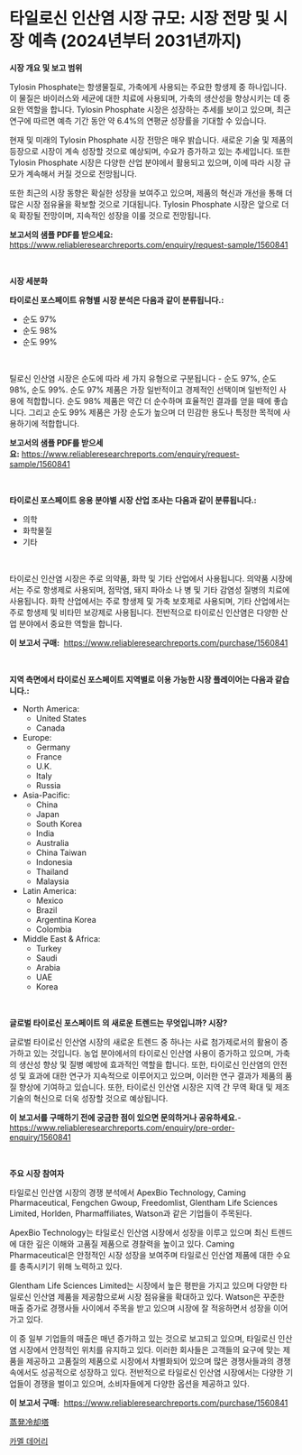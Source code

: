 <p><h1>타일로신 인산염 시장 규모: 시장 전망 및 시장 예측 (2024년부터 2031년까지)</h1></p><p><strong>시장 개요 및 보고 범위</strong></p>
<p><p>Tylosin Phosphate는 항생물질로, 가축에게 사용되는 주요한 항생제 중 하나입니다. 이 물질은 바이러스와 세균에 대한 치료에 사용되며, 가축의 생산성을 향상시키는 데 중요한 역할을 합니다. Tylosin Phosphate 시장은 성장하는 추세를 보이고 있으며, 최근 연구에 따르면 예측 기간 동안 약 6.4%의 연평균 성장률을 기대할 수 있습니다. </p><p>현재 및 미래의 Tylosin Phosphate 시장 전망은 매우 밝습니다. 새로운 기술 및 제품의 등장으로 시장이 계속 성장할 것으로 예상되며, 수요가 증가하고 있는 추세입니다. 또한 Tylosin Phosphate 시장은 다양한 산업 분야에서 활용되고 있으며, 이에 따라 시장 규모가 계속해서 커질 것으로 전망됩니다. </p><p>또한 최근의 시장 동향은 확실한 성장을 보여주고 있으며, 제품의 혁신과 개선을 통해 더 많은 시장 점유율을 확보할 것으로 기대됩니다. Tylosin Phosphate 시장은 앞으로 더욱 확장될 전망이며, 지속적인 성장을 이룰 것으로 전망됩니다.</p></p>
<p><strong>보고서의 샘플 PDF를 받으세요:</strong> <a href="https://www.reliableresearchreports.com/enquiry/request-sample/1560841">https://www.reliableresearchreports.com/enquiry/request-sample/1560841</a></p>
<p>&nbsp;</p>
<p><strong>시장 세분화</strong></p>
<p><strong>타이로신 포스페이트 유형별 시장 분석은 다음과 같이 분류됩니다.:</strong></p>
<p><ul><li>순도 97%</li><li>순도 98%</li><li>순도 99%</li></ul></p>
<p>&nbsp;</p>
<p><p>틸로신 인산염 시장은 순도에 따라 세 가지 유형으로 구분됩니다 - 순도 97%, 순도 98%, 순도 99%. 순도 97% 제품은 가장 일반적이고 경제적인 선택이며 일반적인 사용에 적합합니다. 순도 98% 제품은 약간 더 순수하며 효율적인 결과를 얻을 때에 좋습니다. 그리고 순도 99% 제품은 가장 순도가 높으며 더 민감한 용도나 특정한 목적에 사용하기에 적합합니다.</p></p>
<p><strong>보고서의 샘플 PDF를 받으세요:</strong>&nbsp;<a href="https://www.reliableresearchreports.com/enquiry/request-sample/1560841">https://www.reliableresearchreports.com/enquiry/request-sample/1560841</a></p>
<p>&nbsp;</p>
<p><strong> 타이로신 포스페이트 응용 분야별 시장 산업 조사는 다음과 같이 분류됩니다.:</strong></p>
<p><ul><li>의학</li><li>화학물질</li><li>기타</li></ul></p>
<p>&nbsp;</p>
<p><p>타이로신 인산염 시장은 주로 의약품, 화학 및 기타 산업에서 사용됩니다. 의약품 시장에서는 주로 항생제로 사용되며, 점막염, 돼지 파아소 나 병 및 기타 감염성 질병의 치료에 사용됩니다. 화학 산업에서는 주로 항생제 및 가축 보호제로 사용되며, 기타 산업에서는 주로 항생제 및 비타민 보강제로 사용됩니다. 전반적으로 타이로신 인산염은 다양한 산업 분야에서 중요한 역할을 합니다.</p></p>
<p><strong>이 보고서 구매:</strong>&nbsp; <a href="https://www.reliableresearchreports.com/purchase/1560841">https://www.reliableresearchreports.com/purchase/1560841</a></p>
<p>&nbsp;</p>
<p><strong>지역 측면에서 타이로신 포스페이트 지역별로 이용 가능한 시장 플레이어는 다음과 같습니다.:</strong></p>
<p><ul>
    <li>
        North America:
        <ul>
            <li>United States</li>
            <li>Canada</li>
        </ul>
    </li>
    <li>
        Europe:
        <ul>
            <li>Germany</li>
            <li>France</li>
            <li>U.K.</li>
            <li>Italy</li>
            <li>Russia</li>
        </ul>
    </li>
    <li>
        Asia-Pacific:
        <ul>
            <li>China</li>
            <li>Japan</li>
            <li>South Korea</li>
            <li>India</li>
            <li>Australia</li>
            <li>China Taiwan</li>
            <li>Indonesia</li>
            <li>Thailand</li>
            <li>Malaysia</li>
        </ul>
    </li>
    <li>
        Latin America:
        <ul>
            <li>Mexico</li>
            <li>Brazil</li>
            <li>Argentina Korea</li>
            <li>Colombia</li>
        </ul>
    </li>
    <li>
        Middle East & Africa:
        <ul>
            <li>Turkey</li>
            <li>Saudi</li>
            <li>Arabia</li>
            <li>UAE</li>
            <li>Korea</li>
        </ul>
    </li>
    </ul></p>
<p>&nbsp;</p>
<p><strong>글로벌 타이로신 포스페이트 의 새로운 트렌드는 무엇입니까? 시장?</strong></p>
<p><p>글로벌 타이로신 인산염 시장의 새로운 트렌드 중 하나는 사료 첨가제로서의 활용이 증가하고 있는 것입니다. 농업 분야에서의 타이로신 인산염 사용이 증가하고 있으며, 가축의 생산성 향상 및 질병 예방에 효과적인 역할을 합니다. 또한, 타이로신 인산염의 안전성 및 효과에 대한 연구가 지속적으로 이루어지고 있으며, 이러한 연구 결과가 제품의 품질 향상에 기여하고 있습니다. 또한, 타이로신 인산염 시장은 지역 간 무역 확대 및 제조 기술의 혁신으로 더욱 성장할 것으로 예상됩니다.</p></p>
<p><strong>이 보고서를 구매하기 전에 궁금한 점이 있으면 문의하거나 공유하세요.</strong>- <a href="https://www.reliableresearchreports.com/enquiry/pre-order-enquiry/1560841">https://www.reliableresearchreports.com/enquiry/pre-order-enquiry/1560841</a></p>
<p>&nbsp;</p>
<p><strong>주요 시장 참여자</strong></p>
<p><p>타일로신 인산염 시장의 경쟁 분석에서 ApexBio Technology, Caming Pharmaceutical, Fengchen Gwoup, Freedomlist, Glentham Life Sciences Limited, Horlden, Pharmaffiliates, Watson과 같은 기업들이 주목된다. </p><p>ApexBio Technology는 타일로신 인산염 시장에서 성장을 이루고 있으며 최신 트렌드에 대한 깊은 이해와 고품질 제품으로 경찰력을 높이고 있다. Caming Pharmaceutical은 안정적인 시장 성장을 보여주며 타일로신 인산염 제품에 대한 수요를 충족시키기 위해 노력하고 있다. </p><p>Glentham Life Sciences Limited는 시장에서 높은 평판을 가지고 있으며 다양한 타일로신 인산염 제품을 제공함으로써 시장 점유율을 확대하고 있다. Watson은 꾸준한 매출 증가로 경쟁사들 사이에서 주목을 받고 있으며 시장에 잘 적응하면서 성장을 이어가고 있다. </p><p>이 중 일부 기업들의 매출은 매년 증가하고 있는 것으로 보고되고 있으며, 타일로신 인산염 시장에서 안정적인 위치를 유지하고 있다. 이러한 회사들은 고객들의 요구에 맞는 제품을 제공하고 고품질의 제품으로 시장에서 차별화되어 있으며 많은 경쟁사들과의 경쟁 속에서도 성공적으로 성장하고 있다. 전반적으로 타일로신 인산염 시장에서는 다양한 기업들이 경쟁을 벌이고 있으며, 소비자들에게 다양한 옵션을 제공하고 있다.</p></p>
<p><strong>이 보고서 구매:</strong>&nbsp;&nbsp;<a href="https://www.reliableresearchreports.com/purchase/1560841">https://www.reliableresearchreports.com/purchase/1560841</a></p>
<p><p><a href="https://github.com/one-cool-chick/Market-Research-Report-List-1/blob/main/84032936505.md">蒸発冷却塔</a></p><p><a href="https://medium.com/@koleledner/%EB%82%99%ED%83%80-%EC%9C%A0%EC%A0%9C%ED%92%88-%EC%8B%9C%EC%9E%A5-%EA%B7%9C%EB%AA%A8-%EC%8B%9C%EC%9E%A5-%EC%A0%84%EB%A7%9D-%EB%B0%8F-%EC%8B%9C%EC%9E%A5-%EC%98%88%EC%B8%A1-2024%EB%85%84%EB%B6%80%ED%84%B0-2031%EB%85%84%EA%B9%8C%EC%A7%80-4502a57b9f46">카멜 데어리</a></p></p>
